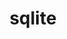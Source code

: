 ---
title: "sqlite"
layout: cache
categories: [package, v0.19]
meta: {"versions": ["3.39.4"], "compilers": ["gcc@=11.1.0", "gcc@=7.3.1", "gcc@=7.5.0", "gcc@=8.4.0", "oneapi@=2022.1.0"], "oss": ["amzn2", "ubuntu18.04", "ubuntu20.04"], "platforms": ["linux"], "targets": ["aarch64", "neoverse_n1", "x86_64", "x86_64_v3"], "stacks": ["aws-ahug", "aws-ahug-aarch64", "aws-isc", "aws-isc-aarch64", "build_systems", "data-vis-sdk", "e4s", "e4s-oneapi", "ml-cpu", "ml-cuda", "ml-rocm", "radiuss", "radiuss-aws", "radiuss-aws-aarch64", "tutorial"], "num_specs": 7, "num_specs_by_stack": {"radiuss-aws-aarch64": 2, "aws-isc-aarch64": 2, "aws-ahug-aarch64": 2, "ml-cpu": 1, "radiuss-aws": 1, "aws-ahug": 1, "aws-isc": 1, "ml-cuda": 1, "ml-rocm": 1, "data-vis-sdk": 1, "build_systems": 1, "tutorial": 2, "radiuss": 1, "e4s": 1, "e4s-oneapi": 1}}
spec_details: [{"hash": "zwfufyhi3rljiw2etvk6hb6d2jwzwejo", "compiler": "gcc@=7.3.1", "versions": ["3.39.4"], "os": "amzn2", "platform": "linux", "target": "aarch64", "variants": ["build_system=autotools", "+column_metadata", "+dynamic_extensions", "+fts", "~functions", "+rtree"], "stacks": ["radiuss-aws-aarch64", "aws-isc-aarch64", "aws-ahug-aarch64"], "size": "-", "tarball": "https://binaries.spack.io/releases/v0.19/build_cache/linux-amzn2-aarch64/gcc-7.3.1/sqlite-3.39.4/linux-amzn2-aarch64-gcc-7.3.1-sqlite-3.39.4-zwfufyhi3rljiw2etvk6hb6d2jwzwejo.spack"}, {"hash": "k4vf2bddfibtvo4ssvyxrtjjtqoffirp", "compiler": "gcc@=7.3.1", "versions": ["3.39.4"], "os": "amzn2", "platform": "linux", "target": "neoverse_n1", "variants": ["build_system=autotools", "+column_metadata", "+dynamic_extensions", "+fts", "~functions", "+rtree"], "stacks": ["radiuss-aws-aarch64", "aws-isc-aarch64", "aws-ahug-aarch64"], "size": "-", "tarball": "https://binaries.spack.io/releases/v0.19/build_cache/linux-amzn2-neoverse_n1/gcc-7.3.1/sqlite-3.39.4/linux-amzn2-neoverse_n1-gcc-7.3.1-sqlite-3.39.4-k4vf2bddfibtvo4ssvyxrtjjtqoffirp.spack"}, {"hash": "63c24kwjkjmkavdmoce2v5vorn45q3ug", "compiler": "gcc@=7.3.1", "versions": ["3.39.4"], "os": "amzn2", "platform": "linux", "target": "x86_64_v3", "variants": ["build_system=autotools", "+column_metadata", "+dynamic_extensions", "+fts", "~functions", "+rtree"], "stacks": ["ml-cpu", "radiuss-aws", "aws-ahug", "aws-isc", "ml-cuda", "ml-rocm"], "size": "-", "tarball": "https://binaries.spack.io/releases/v0.19/build_cache/linux-amzn2-x86_64_v3/gcc-7.3.1/sqlite-3.39.4/linux-amzn2-x86_64_v3-gcc-7.3.1-sqlite-3.39.4-63c24kwjkjmkavdmoce2v5vorn45q3ug.spack"}, {"hash": "vmf7qax3kowjkec5bzohcqvo5rqgm3xx", "compiler": "gcc@=7.5.0", "versions": ["3.39.4"], "os": "ubuntu18.04", "platform": "linux", "target": "x86_64", "variants": ["build_system=autotools", "+column_metadata", "+dynamic_extensions", "+fts", "~functions", "+rtree"], "stacks": ["data-vis-sdk", "build_systems", "tutorial", "radiuss"], "size": "-", "tarball": "https://binaries.spack.io/releases/v0.19/build_cache/linux-ubuntu18.04-x86_64/gcc-7.5.0/sqlite-3.39.4/linux-ubuntu18.04-x86_64-gcc-7.5.0-sqlite-3.39.4-vmf7qax3kowjkec5bzohcqvo5rqgm3xx.spack"}, {"hash": "ajmgzwj3awiicrmaqgpc22mol6a7hpca", "compiler": "gcc@=11.1.0", "versions": ["3.39.4"], "os": "ubuntu20.04", "platform": "linux", "target": "x86_64", "variants": ["build_system=autotools", "+column_metadata", "+dynamic_extensions", "+fts", "~functions", "+rtree"], "stacks": ["e4s"], "size": "-", "tarball": "https://binaries.spack.io/releases/v0.19/build_cache/linux-ubuntu20.04-x86_64/gcc-11.1.0/sqlite-3.39.4/linux-ubuntu20.04-x86_64-gcc-11.1.0-sqlite-3.39.4-ajmgzwj3awiicrmaqgpc22mol6a7hpca.spack"}, {"hash": "e373hd3b7ze6ojjvsopuf7mwms45p7av", "compiler": "gcc@=8.4.0", "versions": ["3.39.4"], "os": "ubuntu18.04", "platform": "linux", "target": "x86_64", "variants": ["build_system=autotools", "+column_metadata", "+dynamic_extensions", "+fts", "~functions", "+rtree"], "stacks": ["tutorial"], "size": "-", "tarball": "https://binaries.spack.io/releases/v0.19/build_cache/linux-ubuntu18.04-x86_64/gcc-8.4.0/sqlite-3.39.4/linux-ubuntu18.04-x86_64-gcc-8.4.0-sqlite-3.39.4-e373hd3b7ze6ojjvsopuf7mwms45p7av.spack"}, {"hash": "rloggwzdo2bszo3vrfk2nyzzimfygkhb", "compiler": "oneapi@=2022.1.0", "versions": ["3.39.4"], "os": "ubuntu20.04", "platform": "linux", "target": "x86_64", "variants": ["build_system=autotools", "+column_metadata", "+dynamic_extensions", "+fts", "~functions", "+rtree"], "stacks": ["e4s-oneapi"], "size": "-", "tarball": "https://binaries.spack.io/releases/v0.19/build_cache/linux-ubuntu20.04-x86_64/oneapi-2022.1.0/sqlite-3.39.4/linux-ubuntu20.04-x86_64-oneapi-2022.1.0-sqlite-3.39.4-rloggwzdo2bszo3vrfk2nyzzimfygkhb.spack"}]
---